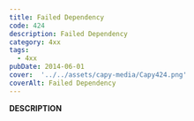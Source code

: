 ```yaml
---
title: Failed Dependency
code: 424
description: Failed Dependency
category: 4xx
tags:
  - 4xx
pubDate: 2014-06-01
cover:  '../../assets/capy-media/Capy424.png'
coverAlt: Failed Dependency
---
```


__DESCRIPTION__